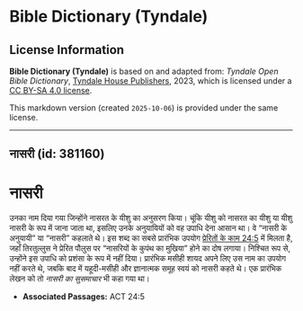 # Bible Dictionary (Tyndale)

## License Information

**Bible Dictionary (Tyndale)** is based on and adapted from: _Tyndale Open Bible Dictionary_, [Tyndale House Publishers](https://tyndaleopenresources.com/), 2023, which is licensed under a [CC BY-SA 4.0 license](https://creativecommons.org/licenses/by-sa/4.0/legalcode.en).

This markdown version (created `2025-10-06`) is provided under the same license.



--------------------------------

## नासरी (id: 381160)

नासरी
=====

उनका नाम दिया गया जिन्होंने नासरत के यीशु का अनुसरण किया। चूंकि यीशु को नासरत का यीशु या यीशु नासरी के रूप में जाना जाता था, इसलिए उनके अनुयायियों को वह उपाधि देना आसान था। वे “नासरी के अनुयायी” या “नासरी” कहलाते थे। इस शब्द का सबसे प्रारंभिक उपयोग [प्रेरितों के काम 24:5](https://ref.ly/Acts24:5) में मिलता है, जहाँ तिरतुल्लुस ने प्रेरित पौलुस पर “नासरियों के कुपंथ का मुखिया” होने का दोष लगाया। निश्चित रूप से, उन्होंने इस उपाधि को प्रशंसा के रूप में नहीं दिया। प्रारंभिक मसीही शायद अपने लिए उस नाम का उपयोग नहीं करते थे, जबकि बाद में यहूदी\-मसीही और ज्ञानात्मक समूह स्वयं को नासरी कहते थे। एक प्रारंभिक लेखन को तो *नासरी का सुसमाचार* भी कहा गया था।

* **Associated Passages:** ACT 24:5

